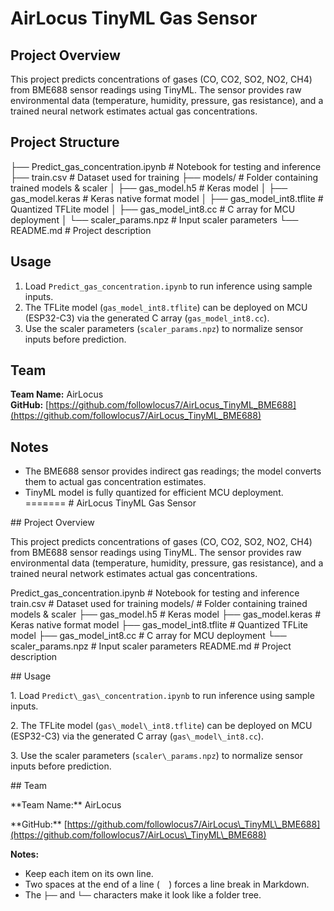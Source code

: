 # AirLocus TinyML Gas Sensor

## Project Overview
This project predicts concentrations of gases (CO, CO2, SO2, NO2, CH4) from BME688 sensor readings using TinyML. The sensor provides raw environmental data (temperature, humidity, pressure, gas resistance), and a trained neural network estimates actual gas concentrations.

## Project Structure
├── Predict_gas_concentration.ipynb # Notebook for testing and inference
├── train.csv # Dataset used for training
├── models/ # Folder containing trained models & scaler
│ ├── gas_model.h5 # Keras model
│ ├── gas_model.keras # Keras native format model
│ ├── gas_model_int8.tflite # Quantized TFLite model
│ ├── gas_model_int8.cc # C array for MCU deployment
│ └── scaler_params.npz # Input scaler parameters
└── README.md # Project description
## Usage
1. Load `Predict_gas_concentration.ipynb` to run inference using sample inputs.
2. The TFLite model (`gas_model_int8.tflite`) can be deployed on MCU (ESP32-C3) via the generated C array (`gas_model_int8.cc`).
3. Use the scaler parameters (`scaler_params.npz`) to normalize sensor inputs before prediction.

## Team
**Team Name:** AirLocus  
**GitHub:** [https://github.com/followlocus7/AirLocus_TinyML_BME688](https://github.com/followlocus7/AirLocus_TinyML_BME688)

## Notes
- The BME688 sensor provides indirect gas readings; the model converts them to actual gas concentration estimates.
- TinyML model is fully quantized for efficient MCU deployment.
=======
\# AirLocus TinyML Gas Sensor



\## Project Overview

This project predicts concentrations of gases (CO, CO2, SO2, NO2, CH4) from BME688 sensor readings using TinyML. The sensor provides raw environmental data (temperature, humidity, pressure, gas resistance), and a trained neural network estimates actual gas concentrations.



Predict_gas_concentration.ipynb # Notebook for testing and inference
train.csv # Dataset used for training
models/ # Folder containing trained models & scaler
├── gas_model.h5 # Keras model
├── gas_model.keras # Keras native format model
├── gas_model_int8.tflite # Quantized TFLite model
├── gas_model_int8.cc # C array for MCU deployment
└── scaler_params.npz # Input scaler parameters
README.md # Project description


\## Usage

1\. Load `Predict\_gas\_concentration.ipynb` to run inference using sample inputs.

2\. The TFLite model (`gas\_model\_int8.tflite`) can be deployed on MCU (ESP32-C3) via the generated C array (`gas\_model\_int8.cc`).

3\. Use the scaler parameters (`scaler\_params.npz`) to normalize sensor inputs before prediction.



\## Team

\*\*Team Name:\*\* AirLocus  

\*\*GitHub:\*\* \[https://github.com/followlocus7/AirLocus\_TinyML\_BME688](https://github.com/followlocus7/AirLocus\_TinyML\_BME688)




**Notes:**  
- Keep each item on its own line.  
- Two spaces at the end of a line (`  `) forces a line break in Markdown.  
- The `├──` and `└──` characters make it look like a folder tree.
